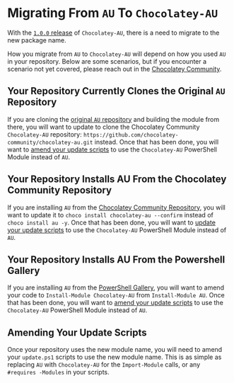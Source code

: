 # Migrating From `AU` To `Chocolatey-AU`

With the [`1.0.0` release](https://github.com/chocolatey-community/chocolatey-au/releases/tag/1.0.0) of `Chocolatey-AU`, there is a need to migrate to the new package name.

How you migrate from `AU` to `Chocolatey-AU` will depend on how you used `AU` in your repository. Below are some scenarios, but if you encounter a scenario not yet covered, please reach out in the [Chocolatey Community](https://ch0.co/community).

## Your Repository Currently Clones the Original `AU` Repository

If you are cloning the [original `AU` repository](https://github.com/majkinetor/au/) and building the module from there, you will want to update to clone the Chocolatey Community `Chocolatey-AU` repository: `https://github.com/chocolatey-community/chocolatey-au.git` instead. Once that has been done, you will want to [amend your update scripts](#amending-your-update-scripts) to use the `Chocolatey-AU` PowerShell Module instead of `AU`.


## Your Repository Installs AU From the Chocolatey Community Repository

If you are installing `AU` from the [Chocolatey Community Repository](https://community.chocolatey.org/), you will want to update it to `choco install chocolatey-au --confirm` instead of `choco install au -y`. Once that has been done, you will want to [update your update scripts](#amending-your-update-scripts) to use the `Chocolatey-AU` PowerShell Module instead of `AU`.

## Your Repository Installs AU From the Powershell Gallery

If you are installing `AU` from the [PowerShell Gallery](https://powershellgallery.com), you will want to amend your code to `Install-Module Chocolatey-AU` from `Install-Module AU`. Once that has been done, you will want to [amend your update scripts](#amending-your-update-scripts) to use the `Chocolatey-AU` PowerShell Module instead of `AU`.

## Amending Your Update Scripts

Once  your repository uses the new module name, you will need to amend your `update.ps1` scripts to use the new module name. This is as simple as replacing `AU` with `Chocolatey-AU` for the `Import-Module` calls, or any `#requires -Modules` in your scripts.
